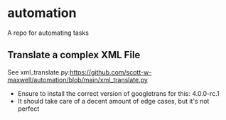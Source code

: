 # automation
A repo for automating tasks


## Translate a complex XML File

See xml_translate.py:https://github.com/scott-w-maxwell/automation/blob/main/xml_translate.py

- Ensure to install the correct version of googletrans for this: 4.0.0-rc.1
- It should take care of a decent amount of edge cases, but it's not perfect
